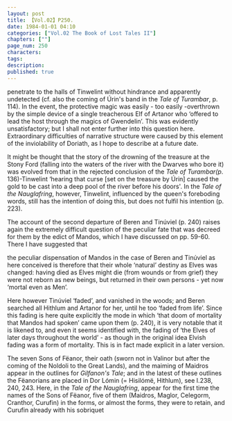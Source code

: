 ```yaml
---
layout: post
title: 【Vol.02】P250.
date: 1984-01-01 04:10
categories: ["Vol.02 The Book of Lost Tales II"]
chapters: [""]
page_num: 250
characters: 
tags: 
description: 
published: true
---
```


<p style="text-indent: 0;">
penetrate to the halls of Tinwelint without hindrance and apparently undetected (cf. also the coming of Úrin's band in the <I>Tale of Turambar</I>, p. 114). In the event, the protective magic was easily - too easily -overthrown by the simple device of a single treacherous Elf of Artanor who ‘offered to lead the host through the magics of Gwendelin’. This was evidently unsatisfactory; but I shall not enter further into this question here. Extraordinary difficulties of narrative structure were caused by this element of the inviolability of Doriath, as I hope to describe at a future date.
</p>

It might be thought that the story of the drowning of the treasure at the Stony Ford (falling into the waters of the river with the Dwarves who bore it) was evolved from that in the rejected conclusion of the <I>Tale of Turambar(p</I>. 136)-Tinwelint ‘hearing that curse [set on the treasure by Úrin] caused the gold to be cast into a deep pool of the river before his doors'. In the <I>Tale of the Nauglafring</I>, however, Tinwelint, influenced by the queen's foreboding words, still has the intention of doing this, but does not fulfil his intention (p. 223).

The account of the second departure of Beren and Tinúviel (p. 240) raises again the extremely difficult question of the peculiar fate that was decreed for them by the edict of Mandos, which I have discussed on pp. 59-60. There I have suggested that

the peculiar dispensation of Mandos in the case of Beren and Tinúviel as here conceived is therefore that their whole ‘natural’ destiny as Elves was changed: having died as Elves might die (from wounds or from grief) they were not reborn as new beings, but returned in their own persons - yet now ‘mortal even as Men’.

Here however Tinúviel ‘faded’, and vanished in the woods; and Beren searched all Hithlum and Artanor for her, until he too ‘faded from life’. Since this fading is here quite explicitly the mode in which ‘that doom of mortality that Mandos had spoken’ came upon them (p. 240), it is very notable that it is likened to, and even it seems identified with, the fading of ‘the Elves of later days throughout the world’ - as though in the original idea Elvish fading was a form of mortality. This is in fact made explicit in a later version.

The seven Sons of Fëanor, their oath (sworn not in Valinor but after the coming of the Noldoli to the Great Lands), and the maiming of Maidros appear in the outlines for <I>Gilfanon's Tale</I>; and in the latest of these outlines the Fëanorians are placed in Dor Lómin (= Hisilómë, Hithlum), see I.238, 240, 243. Here, in the <I>Tale of the Nauglafring</I>, appear for the first time the names of the Sons of Fëanor, five of them (Maidros, Maglor, Celegorm, Cranthor, Curufin) in the forms, or almost the forms, they were to retain, and Curufin already with his sobriquet

